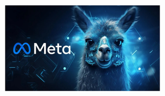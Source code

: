 <p align="center">
  <img src="https://github.com/VictorFrancheto/building-youtube-transcript-agent/blob/main/image.jpg">
</p>
